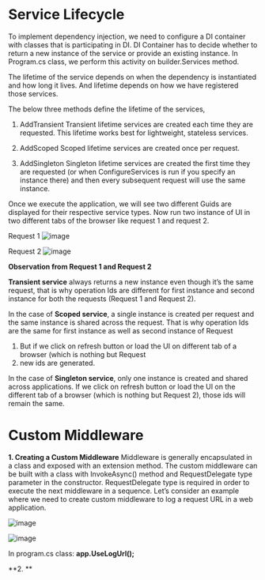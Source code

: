 # Service Lifecycle

To implement dependency injection, we need to configure a DI container with classes that is participating in DI. DI Container has to decide whether to return a new instance of the service or provide an existing instance. In Program.cs class, we perform this activity on builder.Services method.
 
The lifetime of the service depends on when the dependency is instantiated and how long it lives. And lifetime depends on how we have registered those services.
 
The below three methods define the lifetime of the services,
1.	AddTransient
Transient lifetime services are created each time they are requested. This lifetime works best for lightweight, stateless services.

2.	AddScoped
Scoped lifetime services are created once per request.

3.	AddSingleton
Singleton lifetime services are created the first time they are requested (or when ConfigureServices is run if you specify an instance there) and then every subsequent request will use the same instance.

Once we execute the application, we will see two different Guids are displayed for their respective service types. Now run two instance of UI in two different tabs of the browser like request 1 and request 2.


Request 1
![image](https://user-images.githubusercontent.com/40893318/208575022-de9f845f-4201-4fc3-b661-cb94af8c309d.png)

Request 2
![image](https://user-images.githubusercontent.com/40893318/208575082-0147d9f5-7177-419b-86f9-3f9bc6fdf276.png)

**Observation from Request 1 and Request 2**
 
**Transient service** always returns a new instance even though it’s the same request, that is why operation Ids are
different for first instance and second instance for both the requests (Request 1 and Request 2).
 
In the case of **Scoped service**, a single instance is created per request and the same instance is shared across the request.
That is why operation Ids are the same for first instance as well as second instance of Request 
1. But if we click on refresh button or load the UI on different tab of a browser (which is nothing but Request 
2. new ids are generated.
 
In the case of **Singleton service**, only one instance is created and shared across applications. 
If we click on refresh button or load the UI on the different tab of a browser (which is nothing but Request 2), those ids will remain the same.

# Custom Middleware

**1. Creating a Custom Middleware** 
 Middleware is generally encapsulated in a class and exposed with an extension method. The custom middleware can be built with a class with InvokeAsync() method and RequestDelegate type parameter in the constructor. RequestDelegate type is required in order to execute the next middleware in a sequence.
 Let’s consider an example where we need to create custom middleware to log a request URL in a web application.
 
 ![image](https://user-images.githubusercontent.com/40893318/208640629-c7449b93-b92d-4440-8bd3-c1d071ff7115.png)

 ![image](https://user-images.githubusercontent.com/40893318/208640537-467a4b61-dd6e-4278-bcb9-bcbb4ae3c0f2.png)


In program.cs class:
**app.UseLogUrl();**


**2. ** 
